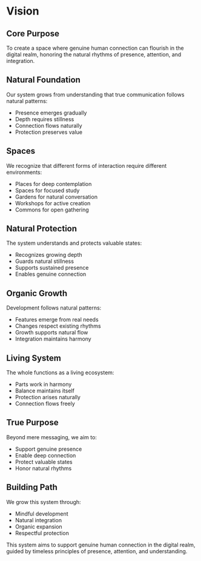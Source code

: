 # Vision

## Core Purpose
To create a space where genuine human connection can flourish in the digital realm, honoring the natural rhythms of presence, attention, and integration.

## Natural Foundation
Our system grows from understanding that true communication follows natural patterns:
- Presence emerges gradually
- Depth requires stillness
- Connection flows naturally
- Protection preserves value

## Spaces
We recognize that different forms of interaction require different environments:
- Places for deep contemplation
- Spaces for focused study
- Gardens for natural conversation
- Workshops for active creation
- Commons for open gathering

## Natural Protection
The system understands and protects valuable states:
- Recognizes growing depth
- Guards natural stillness
- Supports sustained presence
- Enables genuine connection

## Organic Growth
Development follows natural patterns:
- Features emerge from real needs
- Changes respect existing rhythms
- Growth supports natural flow
- Integration maintains harmony

## Living System
The whole functions as a living ecosystem:
- Parts work in harmony
- Balance maintains itself
- Protection arises naturally
- Connection flows freely

## True Purpose
Beyond mere messaging, we aim to:
- Support genuine presence
- Enable deep connection
- Protect valuable states
- Honor natural rhythms

## Building Path
We grow this system through:
- Mindful development
- Natural integration
- Organic expansion
- Respectful protection

This system aims to support genuine human connection in the digital realm, guided by timeless principles of presence, attention, and understanding. 
